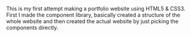 This is my first attempt making a portfolio website using HTML5 & CSS3.
First I made the component library, basically created a structure of the whole website and then created the actual website by just picking the components directly.